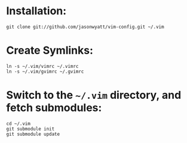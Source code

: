 # Installation:

    git clone git://github.com/jasonwyatt/vim-config.git ~/.vim

# Create Symlinks:

    ln -s ~/.vim/vimrc ~/.vimrc
    ln -s ~/.vim/gvimrc ~/.gvimrc

# Switch to the `~/.vim` directory, and fetch submodules:

    cd ~/.vim
    git submodule init
    git submodule update

